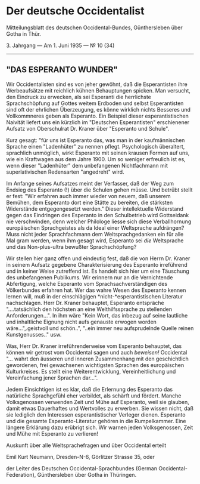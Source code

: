 # Der deutsche Occidentalist

Mitteilungsblatt des deutschen Occidental-Bundes, Günthersleben über Gotha in Thür.

3\. Jahrgang — Am 1. Juni 1935 — №  10 (34)

---

## "DAS ESPERANTO WUNDER"

Wir Occidentalisten sind es von jeher gewöhnt, daß die Esperantisten ihre Werbeaufsätze mit reichlich kühnen Behauptungen spicken. Man versucht, den Eindruck zu erwecken, als sei Esperanti die herrlichste Sprachschöpfung auf Gottes weitem Erdboden und selbst Esperantisten sind oft der ehrlichen Überzeugung, es könne wirklich nichts Besseres und Vollkommneres geben als Esperanto. Ein Beispiel dieser esperantistischen Naivität liefert uns ein kürzlich im "Deutschen Esperantisten" erschienener Aufsatz von Oberschulrat Dr. Kraner über "Esperanto und Schule".

Kurz gesagt: "für uns ist Esperanto das, was man in der kaufmännischen Sprache einen "Ladenhüter" zu nennen pflegt. Psychologisch überaltert, sprachlich unmöglich, wirkt Esperanto mit seinen krausen Formen auf uns, wie ein Kraftwagen aus dem Jahre 1900. Um so weniger erfreulich ist es, wenn dieser "Ladenhüter" dem unbefangenen Nichtfachmann mit superlativischen Redensarten "angedreht" wird.

Im Anfange seines Aufsatzes meint der Verfasser, daß der Weg zum Endsieg des Esperanto (!) über die Schulen gehen müsse. Und betrübt stellt er fest: "Wir erfahren auch immer wieder von neuem, daß unserem Bemühen, dem Esperanto dort eine Stätte zu bereiten, die stärksten Widerstände entgegengesetzt werden." Dieser intellektuelle Widerstand gegen das Eindringen des Esperanto in den Schulbetrieb wird Gottseidank nie verschwinden, denn welcher Philologe liesse sich diese Verballhornung europäischen Sprachgeistes als da Ideal einer Weltsprache aufdrängen? Muss nicht jeder Sprachfachmann dem Weltsprachgedanken ein für alle Mal gram werden, wenn ihm gesagt wird, Esperanto sei *die* Weltsprache und das Non-plus-ultra bewußter Sprachschöpfung?

Wir stellen hier ganz offen und eindeutig fest, daß die von Herrn Dr. Kraner in seinem Aufsatz gegebene Charakterisierung des Esperanto irreführend und in keiner Weise zutreffend ist. Es handelt sich hier um eine Täuschung des unbefangenen Publikums. Wir erinnern nur an die Vernichtende Abfertigung, welche Esperanto vom Sprachsachverständigen des Völkerbundes erfahren hat. Wer das wahre Wesen des Esperanto kennen lernen will, muß in der einschlägigen *nicht-*esperantistischen Literatur nachschlagen. Herr Dr. Kraner behauptet, Esperanto entspräche "....tatsächlich den höchsten an eine Welthilfssprache zu stellenden Anforderungen...". In ihm wäre "Kein Wort, das inbezug auf seine lautliche und inhaltliche Eignung nicht aufs genauste erwogen worden wäre...",.geistvoll und schön..", "..ein immer neu aufsprudelnde Quelle reinen Kunstgenusses.." usw.

Was, Herr Dr. Kraner irreführenderweise vom Esperanto behauptet, das können wir getrost vom Occidental sagen und auch *beweisen!* Occidental "... wahrt den äusseren und inneren Zusammenhang mit den geschichtlich gewordenen, frei gewachsenen wichtigsten Sprachen des europäischen Kulturkreises. Es stellt eine Weiterentwicklung, Vereinheitlichung und Vereinfachung jener Sprachen dar...".

Jedem Einsichtigen ist es klar, daß die Erlernung des Esperanto das natürliche Sprachgefühl eher verbildet, als schärft und fördert. Manche Volksgenossen verwenden Zeit und Mühe auf Esperanto, weil sie glauben, damit etwas Dauerhaftes und Wertvolles zu erwerben. Sie wissen nicht, daß sie lediglich den Interessen esperantistischer Verleger dienen. Esperanto und die gesamte Esperanto-Literatur gehören in die Rumpelkammer. Eine längere Erklärung dazu erübrigt sich. Wir warnen jeden Volksgenossen, Zeit und Mühe mit Esperanto zu verlieren!

Auskunft über alle Weltsprachefragen und über Occidental erteilt

Emil Kurt Neumann, Dresden-N-6, Görlitzer Strasse 35, oder

der Leiter des Deutschen Occidental-Sprachbundes (German Occidental-Federation), Günthersleben über Gotha in Thüringen.
